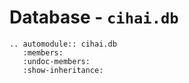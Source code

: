 # Database - `cihai.db`

```{eval-rst}
.. automodule:: cihai.db
   :members:
   :undoc-members:
   :show-inheritance:
```
